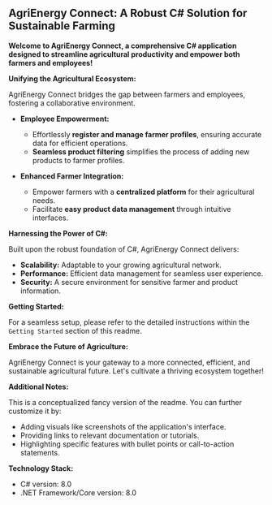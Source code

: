 ## AgriEnergy Connect: A Robust C# Solution for Sustainable Farming

**Welcome to AgriEnergy Connect, a comprehensive C# application designed to streamline agricultural productivity and empower both farmers and employees!**

**Unifying the Agricultural Ecosystem:**

AgriEnergy Connect bridges the gap between farmers and employees, fostering a collaborative environment. 

* **Employee Empowerment:**
    * Effortlessly **register and manage farmer profiles**, ensuring accurate data for efficient operations.
    * **Seamless product filtering** simplifies the process of adding new products to farmer profiles.

* **Enhanced Farmer Integration:**
    * Empower farmers with a **centralized platform** for their agricultural needs.
    * Facilitate **easy product data management** through intuitive interfaces.

**Harnessing the Power of C#:**

Built upon the robust foundation of C#, AgriEnergy Connect delivers:

* **Scalability:** Adaptable to your growing agricultural network.
* **Performance:** Efficient data management for seamless user experience.
* **Security:** A secure environment for sensitive farmer and product information.

**Getting Started:**

For a seamless setup, please refer to the detailed instructions within the `Getting Started` section of this readme.

**Embrace the Future of Agriculture:**

AgriEnergy Connect is your gateway to a more connected, efficient, and sustainable agricultural future.  Let's cultivate a thriving ecosystem together!

**Additional Notes:**

This is a conceptualized fancy version of the readme. You can further customize it by:

* Adding visuals like screenshots of the application's interface.
* Providing links to relevant documentation or tutorials.
* Highlighting specific features with bullet points or call-to-action statements.

**Technology Stack:**

* C# version: 8.0
* .NET Framework/Core version: 8.0

